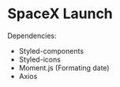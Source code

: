 # SpaceX Launch

Dependencies:
- Styled-components
- Styled-icons
- Moment.js (Formating date)
- Axios